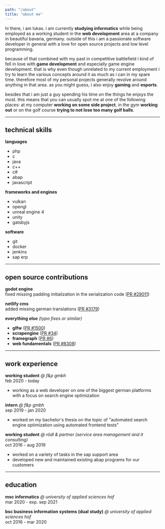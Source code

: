 ```yaml
---
path: "/about"
title: "about me"
---
```


hi there, i am lukas. i am currently **studying informatics** while being employed as a working student in the **web development** area at a company in beautiful bavaria, germany. outside of this i am a passionate software developer in general with a love for open source projects and low level programming.

because of that combined with my past in competitive battlefield i kind of fell in love with **game development** and especially game engine development. that is why even though unrelated to my current employment i try to learn the various concepts around it as much as i can in my spare time. therefore most of my personal projects generally revolve around anything in that area. as you might guess, i also enjoy **gaming** and **esports**.

besides that i am just a guy spending his time on the things he enjoys the most. this means that you can usually spot me at one of the following places: at my computer **working on some side project**, in the gym **working out** or on the golf course **trying to not lose too many golf balls**.

---

## technical skills

**languages**
- php
- c
- java
- c++
- c#
- abap
- javascript

**frameworks and engines**
- vulkan
- opengl
- unreal engine 4
- unity
- gatsbyjs

**software**
- git
- docker
- jenkins
- sap erp

---

## open source contributions

**godot engine** \
fixed missing padding initialization in the serialization code ([PR #29011](https://github.com/godotengine/godot/pull/29011))

**netlify cms** \
added missing german translations ([PR #3179](https://github.com/netlify/netlify-cms/pull/3179))

**everything else** *(typo fixes or similar)*

- **glfw** ([PR #1500](https://github.com/glfw/glfw/pull/1500))
- **scrapengine** ([PR #34](https://github.com/ScrappyCocco/ScrapEngine/pull/34))
- **framegraph** ([PR #6](https://github.com/azhirnov/FrameGraph/pull/6))
- **web fundamentals** ([PR  #8308](https://github.com/google/WebFundamentals/pull/8308))

---

## work experience

**working student** *@ f&p gmbh* \
feb 2020 - today

- working as a web developer on one of the biggest german platforms with a focus on search engine optimization

**intern** *@ f&p gmbh* \
sep 2019 - jan 2020

- worked on my bachelor's thesis on the topic of "automated search engine optimization using automated frontend tests"

**working student** *@ rödl & partner (service area management and it consulting)* \
oct 2016 - aug 2019

- worked on a variety of tasks in the sap support area
- developed new and maintained existing abap programs for our customers

---

## education

**msc informatics** *@ university of applied sciences hof* \
mar 2020 - exp. sep 2021

**bsc business information systems (dual study)** *@ university of applied sciences hof* \
oct 2016 - mar 2020
